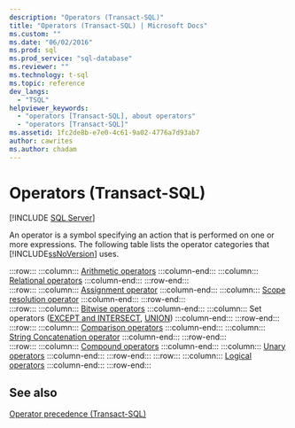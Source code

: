 ```yaml
---
description: "Operators (Transact-SQL)"
title: "Operators (Transact-SQL) | Microsoft Docs"
ms.custom: ""
ms.date: "06/02/2016"
ms.prod: sql
ms.prod_service: "sql-database"
ms.reviewer: ""
ms.technology: t-sql
ms.topic: reference
dev_langs: 
  - "TSQL"
helpviewer_keywords: 
  - "operators [Transact-SQL], about operators"
  - "operators [Transact-SQL]"
ms.assetid: 1fc2de8b-e7e0-4c61-9a02-4776a7d93ab7
author: cawrites
ms.author: chadam
---
```

# Operators (Transact-SQL)
[!INCLUDE [SQL Server](../../includes/applies-to-version/sqlserver.md)]

  An operator is a symbol specifying an action that is performed on one or more expressions. The following table lists the operator categories that [!INCLUDE[ssNoVersion](../../includes/ssnoversion-md.md)] uses.  
  
:::row:::
    :::column:::
        [Arithmetic operators](../../t-sql/language-elements/arithmetic-operators-transact-sql.md)
    :::column-end:::
    :::column:::
        [Relational operators](../../t-sql/language-elements/relational-operators-transact-sql.md)
    :::column-end:::
:::row-end:::  
:::row:::
    :::column:::
        [Assignment operator](../../t-sql/language-elements/assignment-operator-transact-sql.md)
    :::column-end:::
    :::column:::
        [Scope resolution operator](../../t-sql/language-elements/scope-resolution-operator-transact-sql.md)
    :::column-end:::
:::row-end:::  
:::row:::
    :::column:::
        [Bitwise operators](../../t-sql/language-elements/bitwise-operators-transact-sql.md)
    :::column-end:::
    :::column:::
        Set operators ([EXCEPT and INTERSECT](../../t-sql/language-elements/set-operators-except-and-intersect-transact-sql.md), [UNION](../../t-sql/language-elements/set-operators-union-transact-sql.md))
    :::column-end:::
:::row-end:::  
:::row:::
    :::column:::
        [Comparison operators](../../t-sql/language-elements/comparison-operators-transact-sql.md)
    :::column-end:::
    :::column:::
        [String Concatenation operator](../../t-sql/language-elements/string-operators-transact-sql.md)
    :::column-end:::
:::row-end:::  
:::row:::
    :::column:::
        [Compound operators](../../t-sql/language-elements/compound-operators-transact-sql.md)
    :::column-end:::
    :::column:::
        [Unary operators](../../t-sql/language-elements/unary-operators-positive.md)
    :::column-end:::
:::row-end:::
:::row:::
    :::column:::
        [Logical operators](../../t-sql/language-elements/logical-operators-transact-sql.md)
    :::column-end:::
:::row-end:::
 
## See also  
 [Operator precedence &#40;Transact-SQL&#41;](../../t-sql/language-elements/operator-precedence-transact-sql.md)  
  
  
